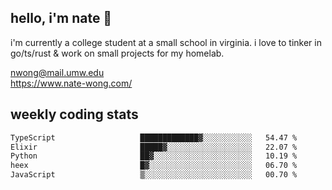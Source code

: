 ## hello, i'm nate 👋
i'm currently a college student at a small school in virginia. i love to tinker in go/ts/rust & work on small projects for my homelab.

nwong@mail.umw.edu <br/>
https://www.nate-wong.com/

## weekly coding stats
<!--START_SECTION:waka-->

```txt
TypeScript                   █████████████▓░░░░░░░░░░░   54.47 %
Elixir                       █████▓░░░░░░░░░░░░░░░░░░░   22.07 %
Python                       ██▓░░░░░░░░░░░░░░░░░░░░░░   10.19 %
heex                         █▓░░░░░░░░░░░░░░░░░░░░░░░   06.70 %
JavaScript                   ▒░░░░░░░░░░░░░░░░░░░░░░░░   00.70 %
```

<!--END_SECTION:waka-->
